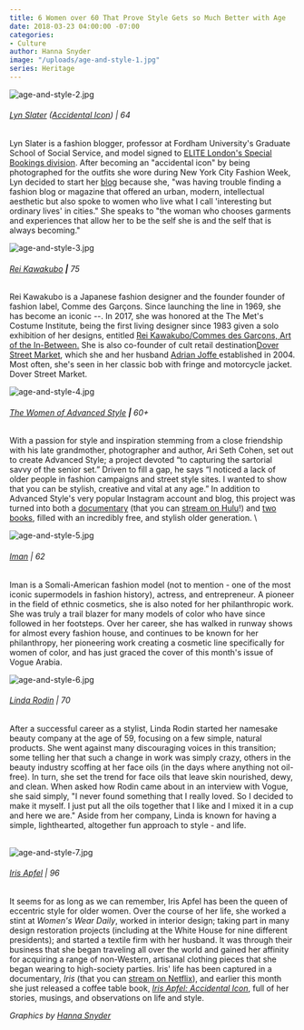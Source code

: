 ```yaml
---
title: 6 Women over 60 That Prove Style Gets so Much Better with Age
date: 2018-03-23 04:00:00 -07:00
categories:
- Culture
author: Hanna Snyder
image: "/uploads/age-and-style-1.jpg"
series: Heritage
---
```


![age-and-style-2.jpg](/uploads/age-and-style-2.jpg)

###### [Lyn Slater](https://www.instagram.com/iconaccidental/) ([Accidental Icon](https://www.accidentalicon.com/)) | 64

Lyn Slater is a fashion blogger, professor at Fordham University's Graduate School of Social Service, and model signed to [ELITE London's Special Bookings division](http://www.elitemodel.co.uk/special/mainboard/lyn_slater.web). After becoming an "accidental icon" by being photographed for the outfits she wore during New York City Fashion Week, Lyn decided to start her [blog](https://www.accidentalicon.com/) because she, "was having trouble finding a fashion blog or magazine that offered an urban, modern, intellectual aesthetic but also spoke to women who live what I call 'interesting but ordinary lives' in cities." She speaks to "the woman who chooses garments and experiences that allow her to be the self she is and the self that is always becoming."

![age-and-style-3.jpg](/uploads/age-and-style-3.jpg)

###### [Rei Kawakubo](https://www.instagram.com/commedesgarcons/) **|** 75

Rei Kawakubo is a Japanese fashion designer and the founder founder of fashion label, Comme des Garçons. Since launching the line in 1969, she has become an iconic --. In 2017, she was honored at the The Met's Costume Institute, being the first living designer since 1983 given a solo exhibition of her designs, entitled [Rei Kawakubo/Commes des Garçons, Art of the In-Between.](https://en.wikipedia.org/wiki/Rei_Kawakubo/Comme_des_Gar%C3%A7ons_Art_of_the_In-Between "Rei Kawakubo/Comme des Garçons Art of the In-Between") She is also co-founder of cult retail destination[Dover Street Market](https://www.businessoffashion.com/dover-street-market "Dover Street Market"), which she and her husband [Adrian Joffe ](https://www.businessoffashion.com/adrian-joffe "Adrian Joffe")established in 2004. Most often, she's seen in her classic bob with fringe and motorcycle jacket. Dover Street Market.

![age-and-style-4.jpg](/uploads/age-and-style-4.jpg)

###### [The Women of Advanced Style](https://www.instagram.com/advancedstyle/) **|** 60\+

With a passion for style and inspiration stemming from a close friendship with his late grandmother, photographer and author, Ari Seth Cohen, set out to create Advanced Style; a project devoted “to capturing the sartorial savvy of the senior set.” Driven to fill a gap, he says “I noticed a lack of older people in fashion campaigns and street style sites. I wanted to show that you can be stylish, creative and vital at any age.” In addition to Advanced Style's very popular Instagram account and blog, this project was turned into both a [documentary](http://www.advanced.style/the-advanced-style-documentary-film-page) (that you can [stream on Hulu](https://www.hulu.com/watch/1205035)!) and [two books](http://www.advanced.style/books), filled with an incredibly free, and stylish older generation. \

![age-and-style-5.jpg](/uploads/age-and-style-5.jpg)

###### [Iman](https://www.instagram.com/the_real_iman/) | 62

Iman is a Somali-American fashion model (not to mention - one of the most iconic supermodels in fashion history), actress, and entrepreneur. A pioneer in the field of ethnic cosmetics, she is also noted for her philanthropic work. She was truly a trail blazer for many models of color who have since followed in her footsteps. Over her career, she has walked in runway shows for almost every fashion house, and continues to be known for her philanthropy, her pioneering work creating a cosmetic line specifically for women of color, and has just graced the cover of this month's issue of Vogue Arabia.

![age-and-style-6.jpg](/uploads/age-and-style-6.jpg)

###### [Linda Rodin](https://www.instagram.com/lindaandwinks/) | 70

After a successful career as a stylist, Linda Rodin started her namesake beauty company at the age of 59, focusing on a few simple, natural products. She went against many discouraging voices in this transition; some telling her that such a change in work was simply crazy, others in the beauty industry scoffing at her face oils (in the days where anything not oil-free). In turn, she set the trend for face oils that leave skin nourished, dewy, and clean. When asked how Rodin came about in an interview with Vogue, she said simply, "I never found something that I really loved. So I decided to make it myself. I just put all the oils together that I like and I mixed it in a cup and here we are." Aside from her company, Linda is known for having a simple, lighthearted, altogether fun approach to style - and life.

\
![age-and-style-7.jpg](/uploads/age-and-style-7.jpg)

###### [Iris Apfel](https://www.instagram.com/iris.apfel/) | 96

It seems for as long as we can remember, Iris Apfel has been the queen of eccentric style for older women. Over the course of her life, she worked a stint at *Women's Wear Daily*, worked in interior design; taking part in many design restoration projects (including at the White House for nine different presidents); and started a textile firm with her husband. It was through their business that she began traveling all over the world and gained her affinity for acquiring a range of non-Western, artisanal clothing pieces that she began wearing to high-society parties. Iris' life has been captured in a documentary, *Iris* (that you can [stream on Netflix](https://www.netflix.com/title/80027120)), and earlier this month she just released a coffee table book, *[Iris Apfel: Accidental Icon](https://www.amazon.com/Iris-Apfel-Accidental-Icon/dp/006240508X)*, full of her stories, musings, and observations on life and style.

*Graphics by [Hanna Snyder](http://www.hannasnyder.com/)*